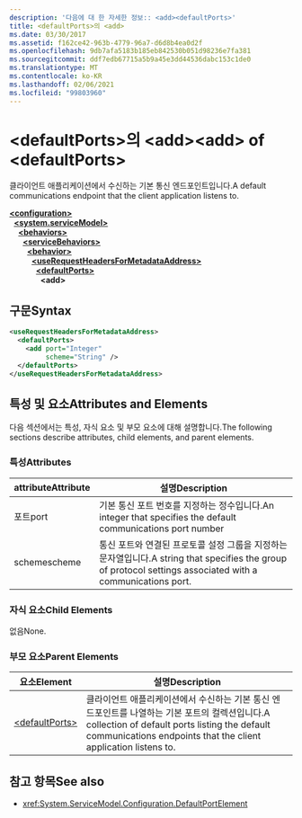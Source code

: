 ```yaml
---
description: '다음에 대 한 자세한 정보:: <add><defaultPorts>'
title: <defaultPorts>의 <add>
ms.date: 03/30/2017
ms.assetid: f162ce42-963b-4779-96a7-d6d8b4ea0d2f
ms.openlocfilehash: 9db7afa5183b185eb842530b051d98236e7fa381
ms.sourcegitcommit: ddf7edb67715a5b9a45e3dd44536dabc153c1de0
ms.translationtype: MT
ms.contentlocale: ko-KR
ms.lasthandoff: 02/06/2021
ms.locfileid: "99803960"
---
```

# <a name="add-of-defaultports"></a><span data-ttu-id="fe9b8-103">\<defaultPorts>의 \<add></span><span class="sxs-lookup"><span data-stu-id="fe9b8-103">\<add> of \<defaultPorts></span></span>

<span data-ttu-id="fe9b8-104">클라이언트 애플리케이션에서 수신하는 기본 통신 엔드포인트입니다.</span><span class="sxs-lookup"><span data-stu-id="fe9b8-104">A default communications endpoint that the client application listens to.</span></span>  
  
[**\<configuration>**](../configuration-element.md)\
&nbsp;&nbsp;[**\<system.serviceModel>**](system-servicemodel.md)\
&nbsp;&nbsp;&nbsp;&nbsp;[**\<behaviors>**](behaviors.md)\
&nbsp;&nbsp;&nbsp;&nbsp;&nbsp;&nbsp;[**\<serviceBehaviors>**](servicebehaviors.md)\
&nbsp;&nbsp;&nbsp;&nbsp;&nbsp;&nbsp;&nbsp;&nbsp;[**\<behavior>**](behavior-of-servicebehaviors.md)\
&nbsp;&nbsp;&nbsp;&nbsp;&nbsp;&nbsp;&nbsp;&nbsp;&nbsp;&nbsp;[**\<useRequestHeadersForMetadataAddress>**](userequestheadersformetadataaddress.md)\
&nbsp;&nbsp;&nbsp;&nbsp;&nbsp;&nbsp;&nbsp;&nbsp;&nbsp;&nbsp;&nbsp;&nbsp;[**\<defaultPorts>**](defaultports.md)\
&nbsp;&nbsp;&nbsp;&nbsp;&nbsp;&nbsp;&nbsp;&nbsp;&nbsp;&nbsp;&nbsp;&nbsp;&nbsp;&nbsp;**\<add>**  
  
## <a name="syntax"></a><span data-ttu-id="fe9b8-105">구문</span><span class="sxs-lookup"><span data-stu-id="fe9b8-105">Syntax</span></span>  
  
```xml  
<useRequestHeadersForMetadataAddress>
  <defaultPorts>
    <add port="Integer"
         scheme="String" />
  </defaultPorts>
</useRequestHeadersForMetadataAddress>
```  
  
## <a name="attributes-and-elements"></a><span data-ttu-id="fe9b8-106">특성 및 요소</span><span class="sxs-lookup"><span data-stu-id="fe9b8-106">Attributes and Elements</span></span>  

 <span data-ttu-id="fe9b8-107">다음 섹션에서는 특성, 자식 요소 및 부모 요소에 대해 설명합니다.</span><span class="sxs-lookup"><span data-stu-id="fe9b8-107">The following sections describe attributes, child elements, and parent elements.</span></span>  
  
### <a name="attributes"></a><span data-ttu-id="fe9b8-108">특성</span><span class="sxs-lookup"><span data-stu-id="fe9b8-108">Attributes</span></span>  
  
|<span data-ttu-id="fe9b8-109">attribute</span><span class="sxs-lookup"><span data-stu-id="fe9b8-109">Attribute</span></span>|<span data-ttu-id="fe9b8-110">설명</span><span class="sxs-lookup"><span data-stu-id="fe9b8-110">Description</span></span>|  
|---------------|-----------------|  
|<span data-ttu-id="fe9b8-111">포트</span><span class="sxs-lookup"><span data-stu-id="fe9b8-111">port</span></span>|<span data-ttu-id="fe9b8-112">기본 통신 포트 번호를 지정하는 정수입니다.</span><span class="sxs-lookup"><span data-stu-id="fe9b8-112">An integer that specifies the default communications port number</span></span>|  
|<span data-ttu-id="fe9b8-113">scheme</span><span class="sxs-lookup"><span data-stu-id="fe9b8-113">scheme</span></span>|<span data-ttu-id="fe9b8-114">통신 포트와 연결된 프로토콜 설정 그룹을 지정하는 문자열입니다.</span><span class="sxs-lookup"><span data-stu-id="fe9b8-114">A string that specifies the group of protocol settings associated with a communications port.</span></span>|  
  
### <a name="child-elements"></a><span data-ttu-id="fe9b8-115">자식 요소</span><span class="sxs-lookup"><span data-stu-id="fe9b8-115">Child Elements</span></span>  

 <span data-ttu-id="fe9b8-116">없음</span><span class="sxs-lookup"><span data-stu-id="fe9b8-116">None.</span></span>  
  
### <a name="parent-elements"></a><span data-ttu-id="fe9b8-117">부모 요소</span><span class="sxs-lookup"><span data-stu-id="fe9b8-117">Parent Elements</span></span>  
  
|<span data-ttu-id="fe9b8-118">요소</span><span class="sxs-lookup"><span data-stu-id="fe9b8-118">Element</span></span>|<span data-ttu-id="fe9b8-119">설명</span><span class="sxs-lookup"><span data-stu-id="fe9b8-119">Description</span></span>|  
|-------------|-----------------|  
|[\<defaultPorts>](defaultports.md)|<span data-ttu-id="fe9b8-120">클라이언트 애플리케이션에서 수신하는 기본 통신 엔드포인트를 나열하는 기본 포트의 컬렉션입니다.</span><span class="sxs-lookup"><span data-stu-id="fe9b8-120">A collection of default ports listing the default communications endpoints that the client application listens to.</span></span>|  
  
## <a name="see-also"></a><span data-ttu-id="fe9b8-121">참고 항목</span><span class="sxs-lookup"><span data-stu-id="fe9b8-121">See also</span></span>

- <xref:System.ServiceModel.Configuration.DefaultPortElement>
